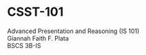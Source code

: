# CSST-101
Advanced Presentation and Reasoning (IS 101) <br>
Giannah Faith F. Plata <br>
BSCS 3B-IS

